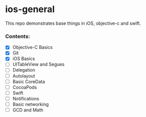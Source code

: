 # ios-general
This repo demonstrates base things in iOS, objective-c and swift.

### Contents:

- [x] Objective-C Basics
- [x] Git
- [x] iOS Basics
- [ ] UITableView and Segues
- [ ] Delegation
- [ ] Autolayout
- [ ] Basic CoreData
- [ ] CocoaPods
- [ ] Swift
- [ ] Notifications
- [ ] Basic networking
- [ ] GCD and Math
